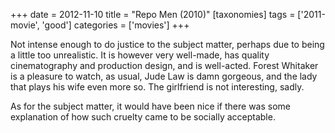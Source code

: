 +++
date = 2012-11-10
title = "Repo Men (2010)"
[taxonomies]
tags = ['2011-movie', 'good']
categories = ['movies']
+++

Not intense enough to do justice to the subject matter, perhaps due to
being a little too unrealistic. It is however very well-made, has
quality cinematography and production design, and is well-acted. Forest
Whitaker is a pleasure to watch, as usual, Jude Law is damn gorgeous,
and the lady that plays his wife even more so. The girlfriend is not
interesting, sadly.

As for the subject matter, it would have been nice if there was some
explanation of how such cruelty came to be socially acceptable.
